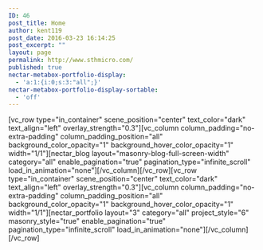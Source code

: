 ```yaml
---
ID: 46
post_title: Home
author: kent119
post_date: 2016-03-23 16:14:25
post_excerpt: ""
layout: page
permalink: http://www.sthmicro.com/
published: true
nectar-metabox-portfolio-display:
  - 'a:1:{i:0;s:3:"all";}'
nectar-metabox-portfolio-display-sortable:
  - 'off'
---
```

[vc_row type="in_container" scene_position="center" text_color="dark" text_align="left" overlay_strength="0.3"][vc_column column_padding="no-extra-padding" column_padding_position="all" background_color_opacity="1" background_hover_color_opacity="1" width="1/1"][nectar_blog layout="masonry-blog-full-screen-width" category="all" enable_pagination="true" pagination_type="infinite_scroll" load_in_animation="none"][/vc_column][/vc_row][vc_row type="in_container" scene_position="center" text_color="dark" text_align="left" overlay_strength="0.3"][vc_column column_padding="no-extra-padding" column_padding_position="all" background_color_opacity="1" background_hover_color_opacity="1" width="1/1"][nectar_portfolio layout="3" category="all" project_style="6" masonry_style="true" enable_pagination="true" pagination_type="infinite_scroll" load_in_animation="none"][/vc_column][/vc_row]